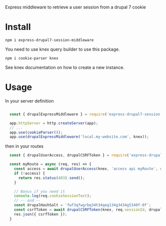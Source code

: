 Express middleware to retrieve a user session from a drupal 7 cookie

# Install
`npm i express-drupal7-session-middleware`

You need to use knex query builder to use this package.

`npm i cookie-parser knex`

See knex documentation on how to create a new instance.

# Usage

In your server definition
```javascript

  const { drupalExpressMiddleware } = require('express-drupal7-session-middleware');

  app.httpServer = http.createServer(app);
  // ...
  app.use(cookieParser());
  app.use(drupalExpressMiddleware('local.my-website.com', knex));

```

then in your routes
```javascript
  const { drupalUserAccess, drupalCSRFToken } = require('express-drupal7-session-middleware');

  const myRoute = async (req, res) => {
    const access = await drupalUserAccess(knex, 'access api myRoute', req.userId);
    if (!access) {
      return res.status(403).send();
    }

    // Bonus if you need it
    console.log(req.cookieSessionText);
    // -- and --
    const drupalHashSalt = 'fwf3qfwgrbq34h34qeg134g3434g5340f-0f';
    const csrfToken = await drupalCSRFToken(knex, req.sessionId, drupalHashSalt, 'services'));
    res.json({ csrfToken });
  }
```
